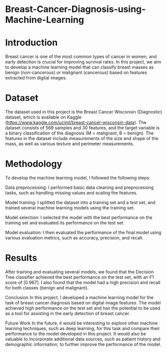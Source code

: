 # Breast-Cancer-Diagnosis-using-Machine-Learning
# Introduction
Breast cancer is one of the most common types of cancer in women, and early detection is crucial for improving survival rates. In this project, we aim to develop a machine learning model that can classify breast masses as benign (non-cancerous) or malignant (cancerous) based on features extracted from digital images.

# Dataset
The dataset used in this project is the Breast Cancer Wisconsin (Diagnostic) dataset, which is available on Kaggle (https://www.kaggle.com/uciml/breast-cancer-wisconsin-data). The dataset consists of 569 samples and 30 features, and the target variable is a binary classification of the diagnosis (M = malignant, B = benign). The features in the dataset include measurements of the size and shape of the mass, as well as various texture and perimeter measurements.

# Methodology
To develop the machine learning model, I followed the following steps:

Data preprocessing: I performed basic data cleaning and preprocessing tasks, such as handling missing values and scaling the features.

Model training: I splitted the dataset into a training set and a test set, and trained several machine learning models using the training set. 

Model selection: I selected the model with the best performance on the training set and evaluated its performance on the test set.

Model evaluation: I then evaluated the performance of the final model using various evaluation metrics, such as accuracy, precision, and recall.

# Results
After training and evaluating several models, we found that the Decision Tree classifier achieved the best performance on the test set, with an F1 score of [0.967]. I also found that the model had a high precision and recall for both classes (benign and malignant).

Conclusion
In this project, I developed a machine learning model for the task of breast cancer diagnosis based on digital image features. The model achieved high performance on the test set and has the potential to be used as a tool for assisting in the early detection of breast cancer.

Future Work
In the future, it would be interesting to explore other machine learning techniques, such as deep learning, for this task and compare their performance to the model developed in this project. It would also be valuable to incorporate additional data sources, such as patient history and demographic information, to further improve the performance of the model.

